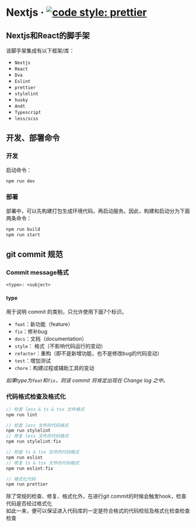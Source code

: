 # Nextjs &middot; [![code style: prettier](https://img.shields.io/badge/code_style-prettier-ff69b4.svg?style=flat-square)](https://github.com/prettier/prettier)

## Nextjs和React的脚手架
该脚手架集成有以下框架/库：
* `Nextjs`
* `React`
* `Dva`
* `Eslint`
* `prettier`
* `stylelint`
* `husky`
* `Andt`
* `Typescript`
* `less/scss`

## 开发、部署命令
### 开发
启动命令：
```js
npm run dev
```

### 部署
部署中，可以先构建打包生成环境代码，再启动服务。因此，构建和启动分为下面两条命令：
```js
npm run build
npm run start
```

## git commit 规范

### Commit message格式

`<type>: <subject>`

#### type

用于说明 commit 的类别，只允许使用下面7个标识。

- `feat`：新功能（feature）
- `fix`：修补bug
- `docs`：文档（documentation）
- `style`： 格式（不影响代码运行的变动）
- `refactor`：重构（即不是新增功能，也不是修改bug的代码变动）
- `test`：增加测试
- `chore`：构建过程或辅助工具的变动

*如果type为`feat`和`fix`，则该 commit 将肯定出现在 Change log 之中。*


### 代码格式检查及格式化

```javascript
// 检查 less & ts & tsx 文件格式
npm run lint

// 检查 less 文件的代码格式
npm run stylelint
// 修复 less 文件的代码格式
npm run stylelint:fix

// 检查 ts & tsx 文件的代码格式
npm run eslint
// 修复 ts & tsx 文件的代码格式
npm run eslint:fix

// 格式化代码
npm run prettier
```

除了常规的检查、修复、格式化外，在进行git commit的时候会触发hook，检查代码是否经过格式化  
如此一来，便可以保证进入代码库的一定是符合格式的代码校验及格式化检查检查检查